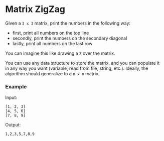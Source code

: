 # Matrix ZigZag

Given a `3 x 3` matrix, print the numbers in the following way:

- first, print all numbers on the top line
- secondly, print the numbers on the secondary diagonal
- lastly, print all numbers on the last row

You can imagine this like drawing a `Z` over the matrix.

You can use any data structure to store the matrix, and you can populate it in any way you want (variable, read from file, string, etc.). Ideally, the algorithm should generalize to a `n x n` matrix.

### Example

Input:

```
[1, 2, 3]
[4, 5, 6]
[7, 8, 9]
```

Output:

```
1,2,3,5,7,8,9
```
